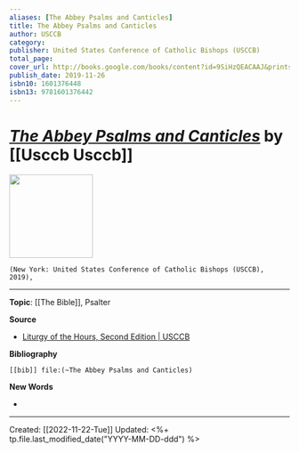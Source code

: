 ```yaml
---
aliases: [The Abbey Psalms and Canticles]
title: The Abbey Psalms and Canticles
author: USCCB
category: 
publisher: United States Conference of Catholic Bishops (USCCB)
total_page: 
cover_url: http://books.google.com/books/content?id=9SiHzQEACAAJ&printsec=frontcover&img=1&zoom=1&source=gbs_api
publish_date: 2019-11-26
isbn10: 1601376448
isbn13: 9781601376442
---
```

# *[The Abbey Psalms and Canticles]()* by [[Usccb Usccb]]

<img src="http://books.google.com/books/content?id=9SiHzQEACAAJ&printsec=frontcover&img=1&zoom=1&source=gbs_api" width=150>

`(New York: United States Conference of Catholic Bishops (USCCB), 2019), `



--- 
**Topic**: [[The Bible]], Psalter

**Source**
- [Liturgy of the Hours, Second Edition | USCCB](https://www.usccb.org/prayer-and-worship/liturgy-of-the-hours/liturgy-of-the-hours-second-edition)


**Bibliography**

```query
[[bib]] file:(~The Abbey Psalms and Canticles)
```
 

**New Words**

- 

---
Created: [[2022-11-22-Tue]]
Updated: <%+ tp.file.last_modified_date("YYYY-MM-DD-ddd") %>
